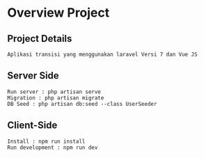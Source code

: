 # Overview Project

## Project Details
```
Aplikasi transisi yang menggunakan laravel Versi 7 dan Vue JS
```

## Server Side

```
Run server : php artisan serve
Migration : php artisan migrate
DB Seed : php artisan db:seed --class UserSeeder
```

## Client-Side

```
Install : npm run install
Run development : npm run dev
```
